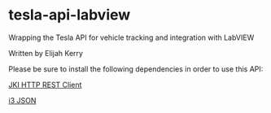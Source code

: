 # tesla-api-labview
Wrapping the Tesla API for vehicle tracking and integration with LabVIEW

Written by Elijah Kerry

Please be sure to install the following dependencies in order to use this API:
<html>
<a href="vipm://jki_lib_rest_client?repo_url=http://www.jkisoft.com/packages">JKI HTTP REST Client</a>
  
  
<a href="vipm://i3_json?repo_url=http://ftp.ni.com/evaluation/labview/lvtn/vipm">i3 JSON </a>
</html>
